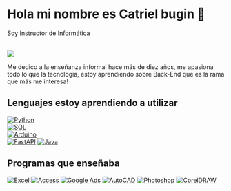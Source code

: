 # Hola mi nombre es Catriel bugin 👋


<p>Soy Instructor de Informática</p> </br>
<img src="https://i.postimg.cc/vB1z7WKv/cato-docker-1.png">

Me dedico a la enseñanza informal hace más de diez años, me apasiona todo lo que la tecnología, estoy aprendiendo sobre Back-End que es la rama que más me interesa!


## Lenguajes estoy aprendiendo a utilizar </br>
[![Python](https://img.shields.io/badge/Python-3776AB?style=for-the-badge&logo=python&logoColor=white&labelColor=5A3E92)]()</br>
[![SQL](https://img.shields.io/badge/SQL-E60012?style=for-the-badge&logo=sql&logoColor=white&labelColor=E60012)]()</br>
[![Arduino](https://img.shields.io/badge/Arduino-00979D?style=for-the-badge&logo=arduino&logoColor=white&labelColor=00979D)]()</br>
[![FastAPI](https://img.shields.io/badge/FastAPI-009688?style=for-the-badge&logo=fastapi&logoColor=white&labelColor=009688)]()
[![Java](https://img.shields.io/badge/Java-007396?style=for-the-badge&logo=java&logoColor=white&labelColor=007396)]()




## Programas que enseñaba
[![Excel](https://img.shields.io/badge/Excel-217346?style=for-the-badge&logo=microsoft-excel&logoColor=white&labelColor=217346)]()
[![Access](https://img.shields.io/badge/Access-A4373A?style=for-the-badge&logo=microsoft-access&logoColor=white&labelColor=A4373A)]()
[![Google Ads](https://img.shields.io/badge/Google_Ads-4285F4?style=for-the-badge&logo=google-ads&logoColor=white&labelColor=4285F4)]()
[![AutoCAD](https://img.shields.io/badge/AutoCAD-BA1F1F?style=for-the-badge&logo=autocad&logoColor=white&labelColor=BA1F1F)]()
[![Photoshop](https://img.shields.io/badge/Photoshop-31A8FF?style=for-the-badge&logo=adobe-photoshop&logoColor=white&labelColor=31A8FF)]()
[![CorelDRAW](https://img.shields.io/badge/CorelDRAW-FF3A2D?style=for-the-badge&logo=corel&logoColor=white&labelColor=FF3A2D)]()










